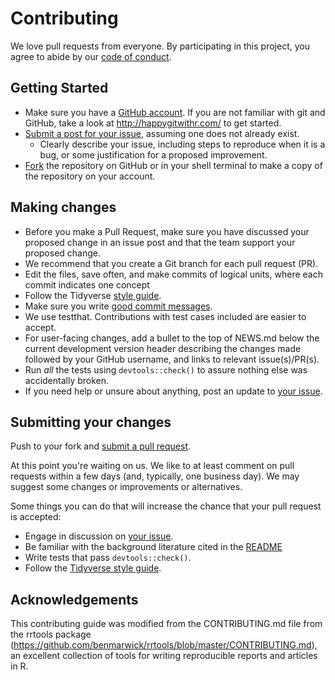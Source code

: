 # Contributing

We love pull requests from everyone. By participating in this project, you
agree to abide by our [code of conduct](CONDUCT.md).

## Getting Started

* Make sure you have a [GitHub account](https://github.com/signup/free). If you are not familiar with git and GitHub, take a look at <http://happygitwithr.com/> to get started.
* [Submit a post for your issue](https://github.com/rmk118/morphmat/issues), assuming one does not already exist.
  * Clearly describe your issue, including steps to reproduce when it is a bug, or some justification for a proposed improvement.
* [Fork](https://github.com/rmk118/morphmat/fork) the repository on GitHub or in your shell terminal to make a copy of the repository on your account.
    
## Making changes

* Before you make a Pull Request, make sure you have discussed your proposed change in an issue post and that the team support your proposed change.
* We recommend that you create a Git branch for each pull request (PR).
* Edit the files, save often, and make commits of logical units, where each commit indicates one concept
* Follow the Tidyverse [style guide](https://style.tidyverse.org/).
* Make sure you write [good commit messages](http://tbaggery.com/2008/04/19/a-note-about-git-commit-messages.html).
* We use testthat. Contributions with test cases included are easier to accept.
* For user-facing changes, add a bullet to the top of NEWS.md below the current development version header describing the changes made followed by your GitHub username, and links to relevant issue(s)/PR(s).
* Run _all_ the tests using `devtools::check()` to assure nothing else was accidentally broken.
* If you need help or unsure about anything, post an update to [your issue](https://github.com/rmk118/morphmat/issues/).

## Submitting your changes

Push to your fork and [submit a pull request](https://github.com/rmk118/morphmat/compare/).

At this point you're waiting on us. We like to at least comment on pull requests within a few days (and, typically, one business day). We may suggest some changes or improvements or alternatives.

Some things you can do that will increase the chance that your pull request is accepted:

* Engage in discussion on [your issue](https://github.com/rmk118/morphmat/issues/).
* Be familiar with the background literature cited in the [README](README.Rmd)
* Write tests that pass `devtools::check()`.
* Follow the [Tidyverse style guide](https://style.tidyverse.org/).

## Acknowledgements

This contributing guide was modified from the CONTRIBUTING.md file from the rrtools package (https://github.com/benmarwick/rrtools/blob/master/CONTRIBUTING.md), an excellent collection of tools for writing reproducible reports and articles in R.

